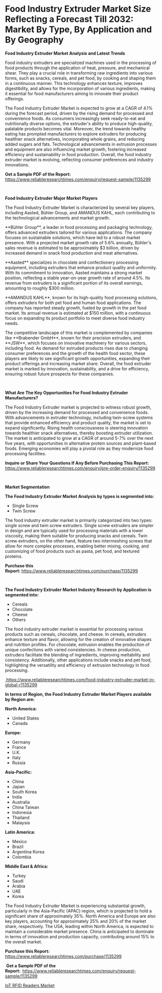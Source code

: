 <p><h1>Food Industry Extruder Market Size Reflecting a Forecast Till 2032: Market By Type, By Application and By Geography</h1></p><p><strong>Food Industry Extruder Market Analysis and Latest Trends</strong></p>
<p><p>Food industry extruders are specialized machines used in the processing of food products through the application of heat, pressure, and mechanical shear. They play a crucial role in transforming raw ingredients into various forms, such as snacks, cereals, and pet food, by cooking and shaping them in a continuous manner. This technology enhances texture, improves digestibility, and allows for the incorporation of various ingredients, making it essential for food manufacturers aiming to innovate their product offerings.</p><p>The Food Industry Extruder Market is expected to grow at a CAGR of 4.1% during the forecast period, driven by the rising demand for processed and convenience foods. As consumers increasingly seek ready-to-eat and nutritionally diverse options, the extruder's ability to produce high-quality, palatable products becomes vital. Moreover, the trend towards healthy eating has prompted manufacturers to explore extruders for producing healthier snack alternatives, incorporating whole grains, and reducing added sugars and fats. Technological advancements in extrusion processes and equipment are also influencing market growth, fostering increased efficiency and sustainability in food production. Overall, the food industry extruder market is evolving, reflecting consumer preferences and industry innovations.</p></p>
<p><strong>Get a Sample PDF of the Report:&nbsp;</strong> <a href="https://www.reliableresearchtimes.com/enquiry/request-sample/1135299?utm_campaign=2956&utm_medium=2&utm_source=Github&utm_content=ia&utm_term=25032025&utm_id=food-industry-extruder">https://www.reliableresearchtimes.com/enquiry/request-sample/1135299</a></p>
<p>&nbsp;</p>
<p><strong>Food Industry Extruder Major Market Players</strong></p>
<p><p>The Food Industry Extruder Market is characterized by several key players, including Aasted, Bühler Group, and AMANDUS KAHL, each contributing to the technological advancements and market growth. </p><p>**Bühler Group**, a leader in food processing and packaging technology, offers advanced extruders tailored for various applications. The company focuses on sustainable solutions, which have led to a robust market presence. With a projected market growth rate of 5.6% annually, Bühler's sales revenue is estimated to be approximately $3 billion, driven by increased demand in snack food production and meat alternatives.</p><p>**Aasted** specializes in chocolate and confectionery processing equipment, including extruders that enhance product quality and uniformity. With its commitment to innovation, Aasted maintains a strong market position, reflecting a stable year-on-year growth rate of around 4.5%. Its revenue from extruders is a significant portion of its overall earnings, amounting to roughly $300 million.</p><p>**AMANDUS KAHL**, known for its high-quality food processing solutions, offers extruders for both pet food and human food applications. The company has reported steady growth, fueled by growth in the pet food market. Its annual revenue is estimated at $150 million, with a continuous focus on expanding its product portfolio to meet diverse food industry needs.</p><p>The competitive landscape of this market is complemented by companies like **Brabender GmbH**, known for their precision extruders, and **JSW**, which focuses on innovative machinery for various sectors, including food. As demand for extruded products rises due to changing consumer preferences and the growth of the health food sector, these players are likely to see significant growth opportunities, expanding their product offerings and increasing market share. Overall, the food extruder market is marked by innovation, sustainability, and a drive for efficiency, ensuring robust future prospects for these companies.</p></p>
<p>&nbsp;</p>
<p><strong>What Are The Key Opportunities For Food Industry Extruder Manufacturers?</strong></p>
<p><p>The Food Industry Extruder market is projected to witness robust growth, driven by the increasing demand for processed and convenience foods. With advancements in extruder technology, including twin-screw systems that provide enhanced efficiency and product quality, the market is set to expand significantly. Rising health consciousness is steering innovation towards healthier snack alternatives, thereby boosting extruder utilization. The market is anticipated to grow at a CAGR of around 5-7% over the next five years, with opportunities in alternative protein sources and plant-based foods. Emerging economies will play a pivotal role as they modernize food processing facilities.</p></p>
<p><strong>Inquire or Share Your Questions If Any Before Purchasing This Report:</strong> <a href="https://www.reliableresearchtimes.com/enquiry/pre-order-enquiry/1135299?utm_campaign=2956&utm_medium=2&utm_source=Github&utm_content=ia&utm_term=25032025&utm_id=food-industry-extruder">https://www.reliableresearchtimes.com/enquiry/pre-order-enquiry/1135299</a></p>
<p>&nbsp;</p>
<p><strong>Market Segmentation</strong></p>
<p><strong>The Food Industry Extruder Market Analysis by types is segmented into:</strong></p>
<p><ul><li>Single Screw</li><li>Twin Screw</li></ul></p>
<p><p>The food industry extruder market is primarily categorized into two types: single screw and twin screw extruders. Single screw extruders are simpler in design and are typically used for processing materials with a lower viscosity, making them suitable for producing snacks and cereals. Twin screw extruders, on the other hand, feature two intermeshing screws that allow for more complex processes, enabling better mixing, cooking, and customizing of food products such as pasta, pet food, and textured proteins.</p></p>
<p><strong>Purchase this Report:&nbsp;</strong><a href="https://www.reliableresearchtimes.com/purchase/1135299?utm_campaign=2956&utm_medium=2&utm_source=Github&utm_content=ia&utm_term=25032025&utm_id=food-industry-extruder">https://www.reliableresearchtimes.com/purchase/1135299</a></p>
<p>&nbsp;</p>
<p><strong>The Food Industry Extruder Market Industry Research by Application is segmented into:</strong></p>
<p><ul><li>Cereals</li><li>Chocolate</li><li>Cheese</li><li>Others</li></ul></p>
<p><p>The food industry extruder market is essential for processing various products such as cereals, chocolate, and cheese. In cereals, extruders enhance texture and flavor, allowing for the creation of innovative shapes and nutrition profiles. For chocolate, extrusion enables the production of unique confections with varied consistencies. In cheese production, extruders facilitate the blending of ingredients, improving meltability and consistency. Additionally, other applications include snacks and pet food, highlighting the versatility and efficiency of extrusion technology in food processing.</p></p>
<p><a href="https://www.reliableresearchtimes.com/food-industry-extruder-market-in-global-r1135299?utm_campaign=2956&utm_medium=2&utm_source=Github&utm_content=ia&utm_term=25032025&utm_id=food-industry-extruder">&nbsp;https://www.reliableresearchtimes.com/food-industry-extruder-market-in-global-r1135299</a></p>
<p><strong>In terms of Region, the Food Industry Extruder Market Players available by Region are:</strong></p>
<p>
    <p> <strong> North America: </strong>
        <ul>
            <li>United States</li>
            <li>Canada</li>
        </ul>
        </p> 
    <p> <strong> Europe: </strong>
        <ul>
            <li>Germany</li>
            <li>France</li>
            <li>U.K.</li>
            <li>Italy</li>
            <li>Russia</li>
        </ul>
        </p> 
    <p> <strong> Asia-Pacific: </strong>
        <ul>
            <li>China</li>
            <li>Japan</li>
            <li>South Korea</li>
            <li>India</li>
            <li>Australia</li>
            <li>China Taiwan</li>
            <li>Indonesia</li>
            <li>Thailand</li>
            <li>Malaysia</li>
        </ul>
        </p> 
    <p> <strong> Latin America: </strong>
        <ul>
            <li>Mexico</li>
            <li>Brazil</li>
            <li>Argentina Korea</li>
            <li>Colombia</li>
        </ul>
        </p> 
    <p> <strong> Middle East & Africa: </strong>
        <ul>
            <li>Turkey</li>
            <li>Saudi</li>
            <li>Arabia</li>
            <li>UAE</li>
            <li>Korea</li>
        </ul>
    </p>
    </p>
<p><p>The Food Industry Extruder Market is experiencing substantial growth, particularly in the Asia-Pacific (APAC) region, which is projected to hold a significant share of approximately 35%. North America and Europe are also key players, accounting for approximately 25% and 20% of the market share, respectively. The USA, leading within North America, is expected to maintain a considerable market presence. China is anticipated to dominate in terms of innovation and production capacity, contributing around 15% to the overall market.</p></p>
<p><strong>Purchase this Report: </strong><a href="https://www.reliableresearchtimes.com/purchase/1135299?utm_campaign=2956&utm_medium=2&utm_source=Github&utm_content=ia&utm_term=25032025&utm_id=food-industry-extruder">https://www.reliableresearchtimes.com/purchase/1135299</a></p>
<p>&nbsp;<strong>Get a Sample PDF of the Report:&nbsp;&nbsp;</strong><a href="https://www.reliableresearchtimes.com/enquiry/request-sample/1135299?utm_campaign=2956&utm_medium=2&utm_source=Github&utm_content=ia&utm_term=25032025&utm_id=food-industry-extruder">https://www.reliableresearchtimes.com/enquiry/request-sample/1135299</a></p>
<p><strong></strong></p>
<p><p><a href="https://github.com/GenaGaines34/Market-Research-Report-List-2/blob/main/iot-rfid-readers-market.md?utm_campaign=2956&utm_medium=2&utm_source=Github&utm_content=ia&utm_term=25032025&utm_id=food-industry-extruder">IoT RFID Readers Market</a></p></p>